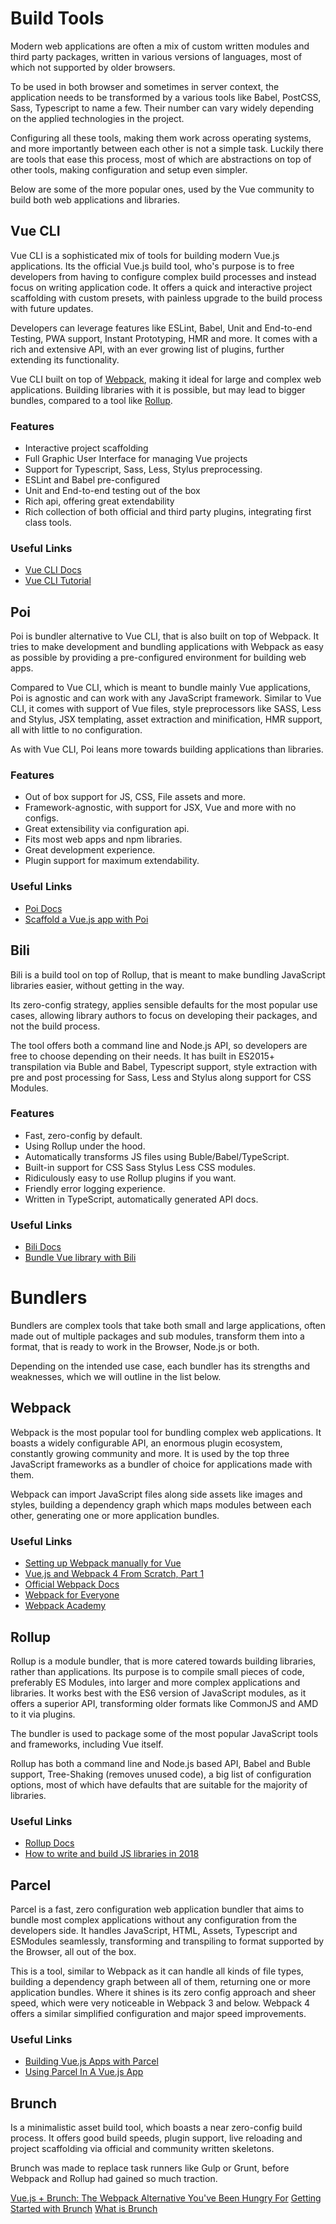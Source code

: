 # Build Tools
Modern web applications are often a mix of custom written modules and third party packages, written in various versions of languages, most of which not supported by older browsers. 

To be used in both browser and sometimes in server context, the application needs to be transformed by a various tools like Babel, PostCSS, Sass, Typescript to name a few. Their number can vary widely depending on the applied technologies in the project.

Configuring all these tools, making them work across operating systems, and more importantly between each other is not a simple task. Luckily there are tools that ease this process, most of which are abstractions on top of other tools, making configuration and setup even simpler.

Below are some of the more popular ones, used by the Vue community to build both web applications and libraries.

## Vue CLI
Vue CLI is a sophisticated mix of tools for building modern Vue.js applications. Its the official Vue.js build tool, who's purpose is to free developers from having to configure complex build processes and instead focus on writing application code. It offers a quick and interactive project scaffolding with custom presets, with painless upgrade to the build process with future updates.

Developers can leverage features like ESLint, Babel, Unit and End-to-end Testing, PWA support, Instant Prototyping, HMR and more. It comes with a rich and extensive API, with an ever growing list of plugins, further extending its functionality. 

Vue CLI built on top of [Webpack](./build-tools.md#webpack), making it ideal for large and complex web applications. Building libraries with it is possible, but may lead to bigger bundles, compared to a tool like [Rollup](./build-tools.md#rollup).

### Features
* Interactive project scaffolding
* Full Graphic User Interface for managing Vue projects
* Support for Typescript, Sass, Less, Stylus preprocessing.
* ESLint and Babel pre-configured
* Unit and End-to-end testing out of the box
* Rich api, offering great extendability
* Rich collection of both official and third party plugins, integrating first class tools.

### Useful Links

* [Vue CLI Docs](https://cli.vuejs.org/)
* [Vue CLI Tutorial](https://flaviocopes.com/vue-cli/)

## Poi

Poi is bundler alternative to Vue CLI, that is also built on top of Webpack. It tries to make development and bundling applications with Webpack as easy as possible by providing a pre-configured environment for building web apps.

Compared to Vue CLI, which is meant to bundle mainly Vue applications, Poi is agnostic and can work with any JavaScript framework. Similar to Vue CLI, it comes with support of Vue files, style preprocessors like SASS, Less and Stylus, JSX templating, asset extraction and minification, HMR support, all with little to no configuration. 

As with Vue CLI, Poi leans more towards building applications than libraries. 

### Features

* Out of box support for JS, CSS, File assets and more.
* Framework-agnostic, with support for JSX, Vue and more with no configs.
* Great extensibility via configuration api.
* Fits most web apps and npm libraries.
* Great development experience.
* Plugin support for maximum extendability.

### Useful Links

* [Poi Docs](https://poi.js.org/)
* [Scaffold a Vue.js app with Poi](https://alligator.io/vuejs/vue-scaffold-poi/)

## Bili
Bili is a build tool on top of Rollup, that is meant to make bundling JavaScript libraries easier, without getting in the way.

Its zero-config strategy, applies sensible defaults for the most popular use cases, allowing library authors to focus on developing their packages, and not the build process. 

The tool offers both a command line and Node.js API, so developers are free to choose depending on their needs. It has built in ES2015+ transpilation via Buble and Babel, Typescript support, style extraction with pre and post processing for Sass, Less and Stylus along support for CSS Modules.

### Features

* Fast, zero-config by default.
* Using Rollup under the hood.
* Automatically transforms JS files using Buble/Babel/TypeScript.
* Built-in support for CSS Sass Stylus Less CSS modules.
* Ridiculously easy to use Rollup plugins if you want.
* Friendly error logging experience.
* Written in TypeScript, automatically generated API docs.

### Useful Links

* [Bili Docs](https://bili.egoist.sh/)
* [Bundle Vue library with Bili](https://medium.com/@sox/bundle-vue-library-with-bili-65de446365a8)

# Bundlers
Bundlers are complex tools that take both small and large applications, often made out of multiple packages and sub modules, transform them into a format, that is ready to work in the Browser, Node.js or both.
 
Depending on the intended use case, each bundler has its strengths and weaknesses, which we will outline in the list below.

## Webpack
Webpack is the most popular tool for bundling complex web applications. It boasts a widely configurable API, an enormous plugin ecosystem, constantly growing community and more. It is used by the top three JavaScript frameworks as a bundler of choice for applications made with them.

Webpack can import JavaScript files along side assets like images and styles, building a dependency graph which maps modules between each other, generating one or more application bundles.  

### Useful Links

* [Setting up Webpack manually for Vue](https://vue-loader.vuejs.org/guide/)
* [Vue.js and Webpack 4 From Scratch, Part 1](https://itnext.io/vuejs-and-webpack-4-from-scratch-part-1-94c9c28a534a)
* [Official Webpack Docs](https://webpack.js.org/)
* [Webpack for Everyone](https://laracasts.com/series/webpack-for-everyone)
* [Webpack Academy](https://webpack.academy/)

## Rollup
Rollup is a module bundler, that is more catered towards building libraries, rather than applications. Its purpose is to compile small pieces of code, preferably ES Modules, into larger and more complex applications and libraries. It works best with the ES6 version of JavaScript modules, as it offers a superior API, transforming older formats like CommonJS and AMD to it via plugins. 

The bundler is used to package some of the most popular JavaScript tools and frameworks, including Vue itself.

Rollup has both a command line and Node.js based API, Babel and Buble support, Tree-Shaking (removes unused code), a big list of configuration options, most of which have defaults that are suitable for the majority of libraries.

### Useful Links

* [Rollup Docs](https://rollupjs.org/guide/en)
* [How to write and build JS libraries in 2018](https://medium.com/@kelin2025/so-you-wanna-use-es6-modules-714f48b3a953)

## Parcel
Parcel is a fast, zero configuration web application bundler that aims to bundle most complex applications without any configuration from the developers side. It handles JavaScript, HTML, Assets, Typescript and ESModules seamlessly, transforming and transpiling to format supported by the Browser, all out of the box. 

This is a tool, similar to Webpack as it can handle all kinds of file types, building a dependency graph between all of them, returning one or more application bundles. Where it shines is its zero config approach and sheer speed, which were very noticeable in Webpack 3 and below. Webpack 4 offers a similar simplified configuration and major speed improvements.

### Useful Links

* [Building Vue.js Apps with Parcel](https://alligator.io/vuejs/vue-parceljs/)
* [Using Parcel In A Vue.js App](https://scotch.io/tutorials/using-parcel-in-a-vuejs-app)

## Brunch
Is a minimalistic asset build tool, which boasts a near zero-config build process. It offers good build speeds, plugin support, live reloading and project scaffolding via official and community written skeletons.

Brunch was made to replace task runners like Gulp or Grunt, before Webpack and Rollup had gained so much traction.

[Vue.js + Brunch: The Webpack Alternative You've Been Hungry For](https://vuejsdevelopers.com/2017/08/20/vue-js-brunch/)
[Getting Started with Brunch](https://scotch.io/tutorials/getting-started-with-brunch-the-ultra-fast-simple-config-build-tool)
[What is Brunch](https://github.com/brunch/brunch-guide/blob/master/content/en/chapter01-whats-brunch.md)
